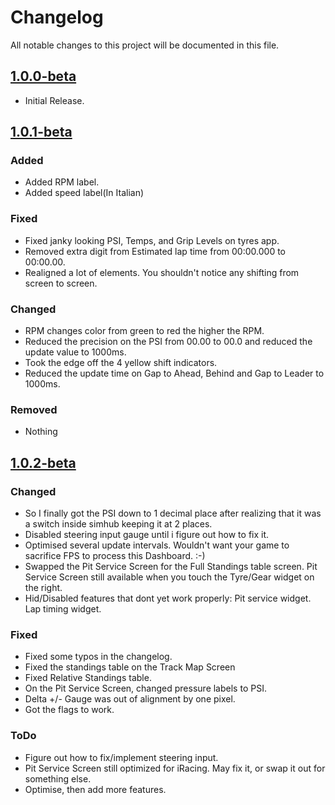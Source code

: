 # Changelog

All notable changes to this project will be documented in this file.

## [1.0.0-beta]

- Initial Release.

## [1.0.1-beta]

### Added

- Added RPM label.
- Added speed label(In Italian)

### Fixed

- Fixed janky looking PSI, Temps, and Grip Levels on tyres app.
- Removed extra digit from Estimated lap time from 00:00.000 to 00:00.00.
- Realigned a lot of elements. You shouldn't notice any shifting from screen to screen.

### Changed

- RPM changes color from green to red the higher the RPM.
- Reduced the precision on the PSI from 00.00 to 00.0 and reduced the update value to 1000ms.
- Took the edge off the 4 yellow shift indicators.
- Reduced the update time on Gap to Ahead, Behind and Gap to Leader to 1000ms.

### Removed

- Nothing

## [1.0.2-beta]

### Changed

- So I finally got the PSI down to 1 decimal place after realizing that it was a switch inside simhub keeping it at 2 places.
- Disabled steering input gauge until i figure out how to fix it.
- Optimised several update intervals. Wouldn't want your game to sacrifice FPS to process this Dashboard. :-)
- Swapped the Pit Service Screen for the Full Standings table screen. Pit Service Screen still available when you touch the Tyre/Gear widget on the right.
- Hid/Disabled features that dont yet work properly: Pit service widget. Lap timing widget.

### Fixed

- Fixed some typos in the changelog.
- Fixed the standings table on the Track Map Screen
- Fixed Relative Standings table.
- On the Pit Service Screen, changed pressure labels to PSI.
- Delta +/- Gauge was out of alignment by one pixel.
- Got the flags to work.

### ToDo

- Figure out how to fix/implement steering input.
- Pit Service Screen still optimized for iRacing. May fix it, or swap it out for something else.
- Optimise, then add more features.

[1.0.0-beta]: https://github.com/lerontonge/Mission-Data-Dash-for-AC-ACC-AM2/releases/tag/v1.0.0-beta
[1.0.1-beta]: https://github.com/lerontonge/Mission-Data-Dash-for-AC-ACC-AM2/releases/tag/v1.0.1-beta
[1.0.2-beta]: https://github.com/lerontonge/Mission-Data-Dash-for-AC-ACC-AM2/releases/tag/v1.0.2-beta
